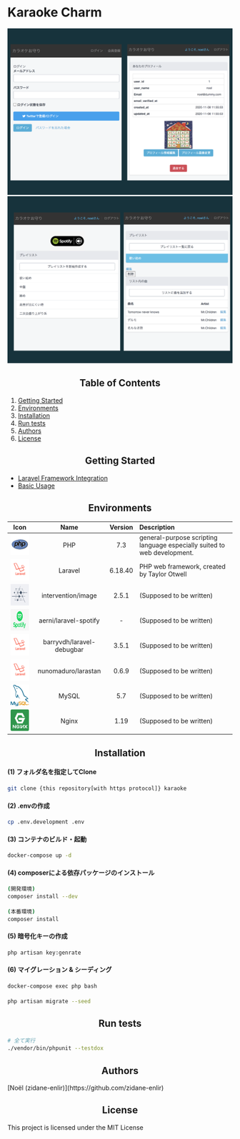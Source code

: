 # Karaoke Charm

![Playlist System 1](img/readme_logo31.png)
![Playlist System 2](img/readme_logo32.png)

<h2 align="center">Table of Contents</h2>

1. [Getting Started](#getting-started)
2. [Environments](#environments)
3. [Installation](#installation)
4. [Run tests](#run-tests)
5. [Authors](#authors)
6. [License](#license)


<h2 align="center">Getting Started</h2>
<!-- - [Installation](#) -->

- [Laravel Framework Integration](#)  
- [Basic Usage](#)  


<h2 align="center">Environments</h2>

|                                                                                 Icon                                                                                  |     Name      |   Version   | Description                                                                             |
| :-------------------------------------------------------------------------------------------------------------------------------------------------------------------: | :-------------: | :--------------: | :-------------------------------------------------------------------------------------- |
| <a href="https://www.php.net/docs.php" target=”_blank”><img width="48" height="48" src="./img/materials/php.png"></a>    |   PHP   |   7.3   | general-purpose scripting language especially suited to web development.      |
| <a href="#" target=”_blank”><img width="72" height="48" src="./img/materials/laravel.png"></a> |  Laravel    |   6.18.40   | PHP web framework, created by Taylor Otwell    |
| <a href="#" target=”_blank”><img width="72" height="48" src="./img/materials/intervention_image.png"></a>  |  intervention/image  |  2.5.1  |  (Supposed to be written)   |
| <a href="#" target=”_blank”><img width="72" height="48" src="./img/materials/spotify.png"></a>   | aerni/laravel-spotify |  -  | (Supposed to be written)  |
| <a href="#" target=”_blank”><img width="72" height="48" src="./img/materials/laravel.png"></a>   |  barryvdh/laravel-debugbar   |  3.5.1    | (Supposed to be written)  |
| <a href="#" target=”_blank”><img width="72" height="48" src="./img/materials/laravel.png"></a>   |  nunomaduro/larastan  |  0.6.9  | (Supposed to be written)  |
| <a href="#" target=”_blank”><img width="72" height="48" src="./img/materials/mysql.png"></a>   |  MySQL   |  5.7   | (Supposed to be written)  |
| <a href="#" target=”_blank”><img width="72" height="48" src="./img/materials/nginx.png"></a>   |  Nginx   |  1.19   | (Supposed to be written)  |


<h2 align="center">Installation</h2>

#### (1) フォルダ名を指定してClone
~~~bash
git clone {this repository[with https protocol]} karaoke
~~~
  

#### (2) .envの作成
~~~bash
cp .env.development .env
~~~
  

#### (3) コンテナのビルド・起動
~~~bash
docker-compose up -d
~~~
  

#### (4) composerによる依存パッケージのインストール

~~~bash 
(開発環境)
composer install --dev

(本番環境)
composer install
~~~

#### (5) 暗号化キーの作成

~~~bash
php artisan key:genrate
~~~

#### (6) マイグレーション & シーディング
~~~bash
docker-compose exec php bash

php artisan migrate --seed
~~~


<h2 align="center">Run tests</h2>

~~~bash
# 全て実行
./vendor/bin/phpunit --testdox
~~~


<h2 align="center">Authors</h2>
[Noël (zidane-enlir)](https://github.com/zidane-enlir)

<h2 align="center">License</h2>
This project is licensed under the MIT License  
